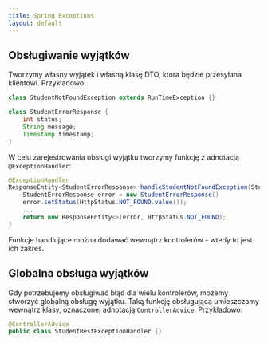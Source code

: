 ```yaml
---
title: Spring Exceptions
layout: default
---
```


## Obsługiwanie wyjątków

Tworzymy własny wyjątek i własną klasę DTO, która będzie przesyłana klientowi. Przykładowo:

```java
class StudentNotFoundException extends RunTimeException {}

class StudentErrorResponse {
    int status;
    String message;
    Timestamp timestamp;
}
```

W celu zarejestrowania obsługi wyjątku tworzymy funkcję z adnotacją `@ExceptionHandler`:
```java
@ExceptionHandler
ResponseEntity<StudentErrorResponse> handleStudentNotFoundException(StudentNotFoundException ex) {
    StudentErrorResponse error = new StudentErrorResponse()
    error.setStatus(HttpStatus.NOT_FOUND.value());
    ... 
    return new ResponseEntity<>(error, HttpStatus.NOT_FOUND);
}
```

Funkcje handlujące można dodawać wewnątrz kontrolerów - wtedy to jest ich zakres. 

## Globalna obsługa wyjątków

Gdy potrzebujemy obsługiwać błąd dla wielu kontrolerów, możemy stworzyć globalną obsługę wyjątku. Taką funkcję obsługującą umieszczamy wewnątrz klasy, oznaczonej adnotacją `ControllerAdvice`. Przykładowo:
```java
@ControllerAdvice
public class StudentRestExceptionHandler {}
```

